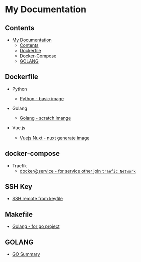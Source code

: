 # My Documentation


## Contents
- [My Documentation](#My-Documentation) 
     - [Contents](#contents)
     - [Dockerfile](#dockerfile)
     - [Docker-Compose](#docker-compose)
     - [GOLANG](#golang)



## Dockerfile 
- Python
    - [Python - basic image](./dockerfile/Dockerfile-python-basic)

- Golang
    - [Golang - scratch imange](./dockerfile/Dockerfile-golang-scratch)

- Vue.js
    - [Vuejs Nuxt - nuxt generate image](./dockerfile/Dockerfile-vuejs-nuxt)

## docker-compose
- Traefik
    - [docker@service - for service other join `traefic Network`](./docker-compose/docker-compose-for-tarfick.yml)

## SSH Key
- [SSH remote from keyfile](./ssh/README.MD)

## Makefile
- [Golang - for go project](./makefile/golang-makefile)

## GOLANG
- [GO Summary](./golang/summary.md)
<!--stackedit_data:
eyJoaXN0b3J5IjpbLTE0Njc5Nzk0NjZdfQ==
-->